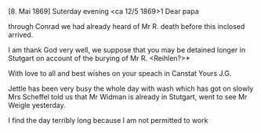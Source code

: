  [8. Mai 1869]
 Suterday evening <ca 12/5 1869>1
Dear papa

through Conrad we had already heard of Mr R. death before this inclosed arrived.

I am thank God very well, we suppose that you may be detained longer in Stutgart on account of the burying of Mr R. <Reihlen?>*

With love to all and best wishes on your speach in Canstat
 Yours J.G.

Jettle has been very busy the whole day with wash which has got on slowly Mrs Scheffel told us that Mr Widman is already in Stutgart, went to see Mr Weigle yesterday.

I find the day terribly long because I am not permitted to work 